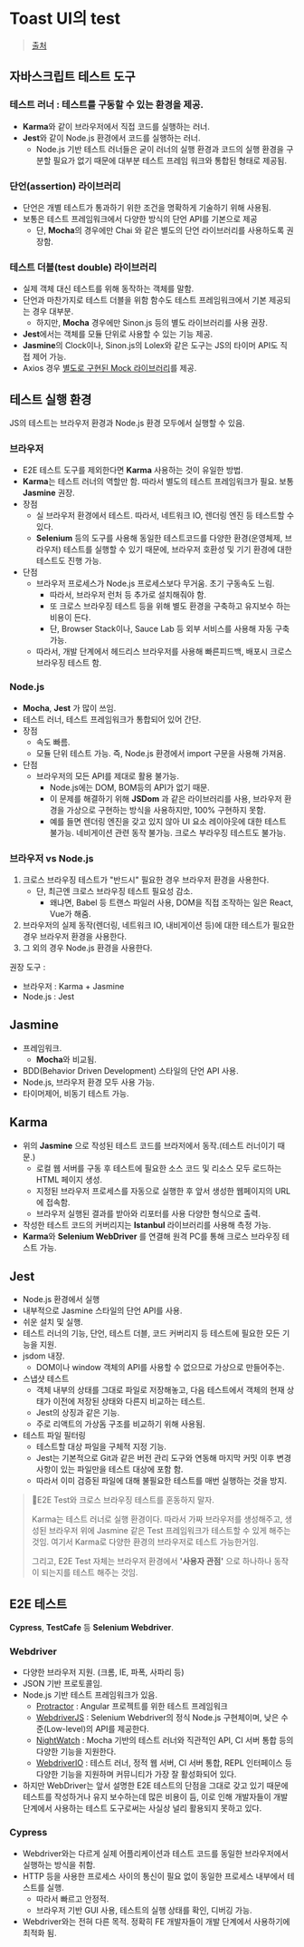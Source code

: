# Toast UI의 test

> [출처](https://ui.toast.com/fe-guide/ko_TEST)



## 자바스크립트 테스트 도구

### 테스트 러너 : 테스트를 구동할 수 있는 환경을 제공.

- **Karma**와 같이 브라우저에서 직접 코드를 실행하는 러너.
- **Jest**와 같이 Node.js 환경에서 코드를 실행하는 러너.
  - Node.js 기반 테스트 러너들은 굳이 러너의 실행 환경과 코드의 실행 환경을 구분할 필요가 없기 때문에 대부분 테스트 프레임 워크와 통합된 형태로 제공됨.



### 단언(assertion) 라이브러리

- 단언은 개별 테스트가 통과하기 위한 조건을 명확하게 기술하기 위해 사용됨.
- 보통은 테스트 프레임워크에서 다양한 방식의 단언 API를 기본으로 제공
  - 단, **Mocha**의 경우에만 Chai 와 같은 별도의 단언 라이브러리를 사용하도록 권장함.



### 테스트 더블(test double) 라이브러리

- 실제 객체 대신 테스트를 위해 동작하는 객체를 말함.
- 단언과 마찬가지로 테스트 더블을 위함 함수도 테스트 프레임워크에서 기본 제공되는 경우 대부분.
  - 하지만, **Mocha** 경우에만 Sinon.js 등의 별도 라이브러리를 사용 권장.
- **Jest**에서는 객체를 모듈 단위로 사용할 수 있는 기능 제공.
- **Jasmine**의 Clock이나, Sinon.js의 Lolex와 같은 도구는 JS의 타이머 API도 직접 제어 가능.
- Axios 경우 [별도로 구현된 Mock 라이브러리](https://github.com/ctimmerm/axios-mock-adapter)를 제공.





## 테스트 실행 환경

JS의 테스트는 브라우저 환경과 Node.js 환경 모두에서 실행할 수 있음.

### 브라우저

- E2E 테스트 도구를 제외한다면 **Karma** 사용하는 것이 유일한 방법.
- **Karma**는 테스트 러너의 역할만 함. 따라서 별도의 테스트 프레임워크가 필요. 보통 **Jasmine** 권장.
- 장점
  - 실 브라우저 환경에서 테스트. 따라서, 네트워크 IO, 렌더링 엔진 등 테스트할 수 있다.
  - **Selenium** 등의 도구를 사용해 동일한 테스트코드를 다양한 환경(운영체제, 브라우저) 테스트를 실행할 수 있기 때문에, 브라우저 호환성 및 기기 환경에 대한 테스트도 진행 가능.
- 단점
  - 브라우저 프로세스가 Node.js 프로세스보다 무거움. 초기 구동속도 느림.
    - 따라서, 브라우저 런처 등 추가로 설치해줘야 함.
    - 또 크로스 브라우징 테스트 등을 위해 별도 환경을 구축하고 유지보수 하는 비용이 든다.
    - 단, Browser Stack이나, Sauce Lab 등 외부 서비스를 사용해 자동 구축 가능.
  - 따라서, 개발 단계에서 헤드리스 브라우저를 사용해 빠른피드백, 배포시 크로스 브라우징 테스트 함.

### Node.js

- **Mocha**, **Jest** 가 많이 쓰임.
- 테스트 러너, 테스트 프레임워크가 통합되어 있어 간단.
- 장점
  - 속도 빠름.
  - 모듈 단위 테스트 가능. 즉, Node.js 환경에서 import 구문을 사용해 가져옴.
- 단점
  - 브라우저의 모든 API를 제대로 활용 불가능.
    - Node.js에는 DOM, BOM등의 API가 없기 때문.
    - 이 문제를 해결하기 위해 **JSDom** 과 같은 라이브러리를 사용, 브라우저 환경을 가상으로 구현하는 방식을 사용하지만, 100% 구현하지 못함.
    - 예를 들면 렌더링 엔진을 갖고 있지 않아 UI 요소 레이아웃에 대한 테스트 불가능. 네비게이션 관련 동작 불가능. 크로스 부라우징 테스트도 불가능.

### 브라우저 vs Node.js

1. 크로스 브라우징 테스트가 "반드시" 필요한 경우 브라우저 환경을 사용한다.
   - 단, 최근엔 크로스 브라우징 테스트 필요성 감소.
     - 왜냐면, Babel 등 트랜스 파일러 사용, DOM을 직접 조작하는 일은 React, Vue가 해줌.
2. 브라우저의 실제 동작(렌더링, 네트워크 IO, 내비게이션 등)에 대한 테스트가 필요한 경우 브라우저 환경을 사용한다.
3. 그 외의 경우 Node.js 환경을 사용한다.

권장 도구 :

- 브라우저 : Karma + Jasmine
- Node.js : Jest



## Jasmine

- 프레임워크.
  - **Mocha**와 비교됨.
- BDD(Behavior Driven Development) 스타일의 단언 API 사용.
- Node.js, 브라우저 환경 모두 사용 가능.
- 타이머제어, 비동기 테스트 가능.

## Karma

- 위의 **Jasmine** 으로 작성된 테스트 코드를 브라저에서 동작.(테스트 러너이기 때문.)
  - 로컬 웹 서버를 구동 후 테스트에 필요한 소스 코드 및 리소스 모두 로드하는 HTML 페이지 생성.
  - 지정된 브라우저 프로세스를 자동으로 실행한 후 앞서 생성한 웹페이지의 URL에 접속함.
  - 브라우저 실행된 결과를 받아와 리포터를 사용 다양한 형식으로 출력.
- 작성한 테스트 코드의 커버리지는 **Istanbul** 라이브러리를 사용해 측정 가능.
- **Karma**와 **Selenium WebDriver** 를 연결해 원격 PC를 통해 크로스 브라우징 테스트 가능.

## Jest

- Node.js 환경에서 실행
- 내부적으로 Jasmine 스타일의 단언 API를 사용.
- 쉬운 설치 및 실행.
- 테스트 러너의 기능, 단언, 테스트 더블, 코드 커버리지 등 테스트에 필요한 모든 기능을 지원.
- jsdom 내장.
  - DOM이나 window 객체의 API를 사용할 수 없으므로 가상으로 만들어주는.
- 스냅샷 테스트
  - 객체 내부의 상태를 그대로 파일로 저장해놓고, 다음 테스트에서 객체의 현재 상태가 이전에 저장된 상태와 다른지 비교하는 테스트.
  - Jest의 상징과 같은 기능.
  - 주로 리액트의 가상돔 구조를 비교하기 위해 사용됨.
- 테스트 파일 필터링
  - 테스트할 대상 파일을 구체적 지정 기능.
  - Jest는 기본적으로 Git과 같은 버전 관리 도구와 연동해 마지막 커밋 이후 변경 사항이 있는 파일만을 테스트 대상에 포함 함.
  - 따라서 이미 검증된 파일에 대해 불필요한 테스트를 매번 실행하는 것을 방지.



> 📌E2E Test와 크로스 브라우징 테스트를 혼동하지 말자.
>
> Karma는 테스트 러너로 실행 환경이다. 따라서 가짜 브라우저를 생성해주고, 생성된 브라우저 위에 Jasmine 같은 Test 프레임워크가 테스트할 수 있게 해주는 것임. 여기서 Karma로 다양한 환경의 브라우저로 테스트 가능한거임.
>
> 그리고, E2E Test 자체는 브라우저 환경에서 **'사용자 관점'** 으로 하나하나 동작이 되는지를 테스트 해주는 것임.





## E2E 테스트

**Cypress**, **TestCafe** 등 **Selenium Webdriver**.

### Webdriver

- 다양한 브라우저 지원. (크롬, IE, 파폭, 사파리 등)
- JSON 기반 프로토콜임.
- Node.js 기반 테스트 프레임워크가 있음.
  - [Protractor](http://www.protractortest.org/) : Angular 프로젝트를 위한 테스트 프레임워크
  - [WebdriverJS](https://github.com/SeleniumHQ/selenium/wiki/WebDriverJs) : Selenium Webdriver의 정식 Node.js 구현체이며, 낮은 수준(Low-level)의 API를 제공한다.
  - [NightWatch](http://nightwatchjs.org/) : Mocha 기반의 테스트 러너와 직관적인 API, CI 서버 통합 등의 다양한 기능을 지원한다.
  - [WebdriverIO](http://webdriver.io/) : 테스트 러너, 정적 웹 서버, CI 서버 통합, REPL 인터페이스 등 다양한 기능을 지원하며 커뮤니티가 가장 잘 활성화되어 있다.
- 하지만 WebDriver는 앞서 설명한 E2E 테스트의 단점을 그대로 갖고 있기 때문에 테스트를 작성하거나 유지 보수하는데 많은 비용이 듬, 이로 인해 개발자들이 개발 단계에서 사용하는 테스트 도구로써는 사실상 널리 활용되지 못하고 있다.



### Cypress

- Webdriver와는 다르게 실제 어플리케이션과 테스트 코드를 동일한 브라우저에서 실행하는 방식을 취함.
- HTTP 등을 사용한 프로세스 사이의 통신이 필요 없이 동일한 프로세스 내부에서 테스트를 실행.
  - 따라서 빠르고 안정적.
  - 브라우저 기반 GUI 사용, 테스트의 실행 상태를 확인, 디버깅 가능.
- Webdriver와는 전혀 다른 목적. 정확히 FE 개발자들이 개발 단계에서 사용하기에 최적화 됨.
